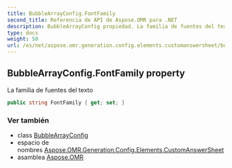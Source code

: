 ```yaml
---
title: BubbleArrayConfig.FontFamily
second_title: Referencia de API de Aspose.OMR para .NET
description: BubbleArrayConfig propiedad. La familia de fuentes del texto
type: docs
weight: 50
url: /es/net/aspose.omr.generation.config.elements.customanswersheet/bubblearrayconfig/fontfamily/
---
```

## BubbleArrayConfig.FontFamily property

La familia de fuentes del texto

```csharp
public string FontFamily { get; set; }
```

### Ver también

* class [BubbleArrayConfig](../)
* espacio de nombres [Aspose.OMR.Generation.Config.Elements.CustomAnswerSheet](../../bubblearrayconfig/)
* asamblea [Aspose.OMR](../../../)


